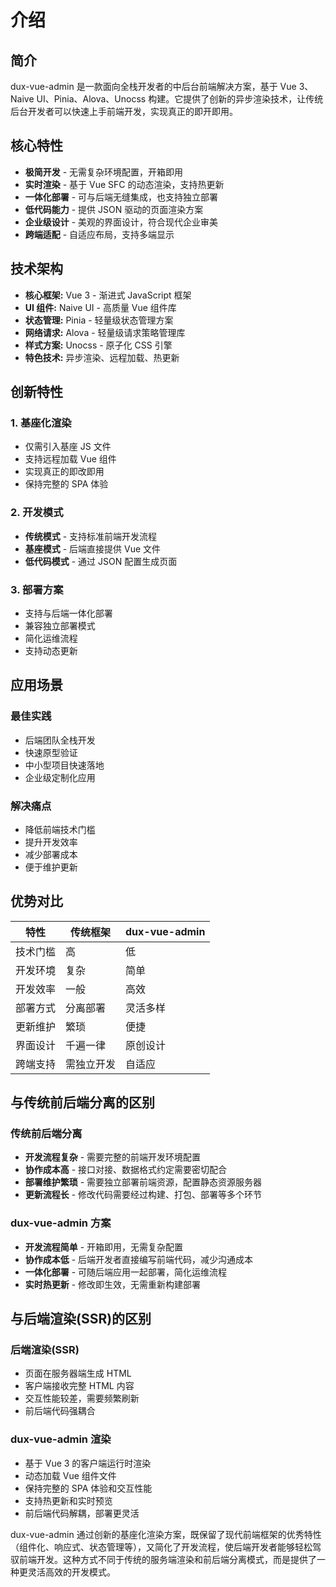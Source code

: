 # 介绍

## 简介
dux-vue-admin 是一款面向全栈开发者的中后台前端解决方案，基于 Vue 3、Naive UI、Pinia、Alova、Unocss 构建。它提供了创新的异步渲染技术，让传统后台开发者可以快速上手前端开发，实现真正的即开即用。

## 核心特性
- **极简开发** - 无需复杂环境配置，开箱即用
- **实时渲染** - 基于 Vue SFC 的动态渲染，支持热更新
- **一体化部署** - 可与后端无缝集成，也支持独立部署
- **低代码能力** - 提供 JSON 驱动的页面渲染方案
- **企业级设计** - 美观的界面设计，符合现代企业审美
- **跨端适配** - 自适应布局，支持多端显示

## 技术架构
- **核心框架:** Vue 3 - 渐进式 JavaScript 框架
- **UI 组件:** Naive UI - 高质量 Vue 组件库
- **状态管理:** Pinia - 轻量级状态管理方案
- **网络请求:** Alova - 轻量级请求策略管理库
- **样式方案:** Unocss - 原子化 CSS 引擎
- **特色技术:** 异步渲染、远程加载、热更新

## 创新特性

### 1. 基座化渲染
- 仅需引入基座 JS 文件
- 支持远程加载 Vue 组件
- 实现真正的即改即用
- 保持完整的 SPA 体验

### 2. 开发模式
- **传统模式** - 支持标准前端开发流程
- **基座模式** - 后端直接提供 Vue 文件
- **低代码模式** - 通过 JSON 配置生成页面

### 3. 部署方案
- 支持与后端一体化部署
- 兼容独立部署模式
- 简化运维流程
- 支持动态更新

## 应用场景

### 最佳实践
- 后端团队全栈开发
- 快速原型验证
- 中小型项目快速落地
- 企业级定制化应用

### 解决痛点
- 降低前端技术门槛
- 提升开发效率
- 减少部署成本
- 便于维护更新


## 优势对比

| 特性 | 传统框架 | dux-vue-admin |
|------|----------|---------------|
| 技术门槛 | 高 | 低 |
| 开发环境 | 复杂 | 简单 |
| 开发效率 | 一般 | 高效 |
| 部署方式 | 分离部署 | 灵活多样 |
| 更新维护 | 繁琐 | 便捷 |
| 界面设计 | 千遍一律 | 原创设计 |
| 跨端支持 | 需独立开发 | 自适应 |

## 与传统前后端分离的区别

### 传统前后端分离
- **开发流程复杂** - 需要完整的前端开发环境配置
- **协作成本高** - 接口对接、数据格式约定需要密切配合
- **部署维护繁琐** - 需要独立部署前端资源，配置静态资源服务器
- **更新流程长** - 修改代码需要经过构建、打包、部署等多个环节

### dux-vue-admin 方案
- **开发流程简单** - 开箱即用，无需复杂配置
- **协作成本低** - 后端开发者直接编写前端代码，减少沟通成本
- **一体化部署** - 可随后端应用一起部署，简化运维流程
- **实时热更新** - 修改即生效，无需重新构建部署

## 与后端渲染(SSR)的区别

### 后端渲染(SSR)
- 页面在服务器端生成 HTML
- 客户端接收完整 HTML 内容
- 交互性能较差，需要频繁刷新
- 前后端代码强耦合

### dux-vue-admin 渲染
- 基于 Vue 3 的客户端运行时渲染
- 动态加载 Vue 组件文件
- 保持完整的 SPA 体验和交互性能
- 支持热更新和实时预览
- 前后端代码解耦，部署更灵活

dux-vue-admin 通过创新的基座化渲染方案，既保留了现代前端框架的优秀特性（组件化、响应式、状态管理等），又简化了开发流程，使后端开发者能够轻松驾驭前端开发。这种方式不同于传统的服务端渲染和前后端分离模式，而是提供了一种更灵活高效的开发模式。